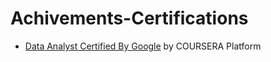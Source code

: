 # Achivements-Certifications
- [Data Analyst Certified By Google](https://www.coursera.org/account/accomplishments/professional-cert/E6CN9UAYRMFS?utm_source=link&utm_medium=certificate&utm_content=cert_image&utm_campaign=pdf_header_button&utm_product=prof) by COURSERA Platform
